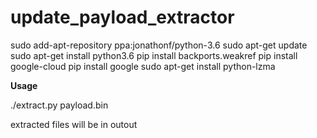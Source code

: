 # update_payload_extractor

sudo add-apt-repository ppa:jonathonf/python-3.6
sudo apt-get update
sudo apt-get install python3.6
pip install backports.weakref
pip install google-cloud
pip install google
sudo apt-get install python-lzma

**Usage**

./extract.py payload.bin

extracted files will be in outout
